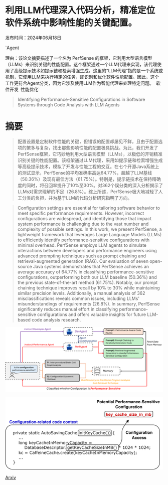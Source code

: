 # 利用LLM代理深入代码分析，精准定位软件系统中影响性能的关键配置。

发布时间：2024年06月18日

`Agent

理由：该论文摘要描述了一个名为 PerfSense 的框架，它利用大型语言模型（LLMs）来识别关键的性能配置。这个框架通过一个LLM代理来实现，该代理使用了高级提示技术如提示链和检索增强生成。这里的“LLM代理”指的是一个系统或机制，它使用LLM来执行特定的任务，即识别和优化软件性能配置。因此，这个工作更符合Agent分类，因为它涉及使用LLM作为智能代理来处理特定问题。` `软件开发` `性能优化`

> Identifying Performance-Sensitive Configurations in Software Systems through Code Analysis with LLM Agents

# 摘要

> 配置设置是定制软件性能的关键，但错误的配置却屡见不鲜，且由于配置选项的繁多与复杂，找出那些影响性能的配置极具挑战。为此，我们开发了PerfSense框架，它巧妙地利用大型语言模型（LLMs），以极低的开销精准识别关键的性能配置。该框架通过LLM代理，采用如提示链和检索增强生成等高级提示技术，模拟了开发与性能工程的交互。在七个开源Java系统上的测试显示，PerfSense的平均准确率高达64.77%，超越了LLM基线（50.36%）及现有最佳方法（61.75%）。特别是，提示链技术在保持精确度的同时，将召回率提升了10%至30%。对362个误分类的深入分析揭示了LLMs对需求理解的不足（26.8%）。综上所述，PerfSense极大地减轻了人工分类的负担，并为基于LLM的代码分析研究指明了方向。

> Configuration settings are essential for tailoring software behavior to meet specific performance requirements. However, incorrect configurations are widespread, and identifying those that impact system performance is challenging due to the vast number and complexity of possible settings. In this work, we present PerfSense, a lightweight framework that leverages Large Language Models (LLMs) to efficiently identify performance-sensitive configurations with minimal overhead. PerfSense employs LLM agents to simulate interactions between developers and performance engineers using advanced prompting techniques such as prompt chaining and retrieval-augmented generation (RAG). Our evaluation of seven open-source Java systems demonstrates that PerfSense achieves an average accuracy of 64.77% in classifying performance-sensitive configurations, outperforming both our LLM baseline (50.36%) and the previous state-of-the-art method (61.75%). Notably, our prompt chaining technique improves recall by 10% to 30% while maintaining similar precision levels. Additionally, a manual analysis of 362 misclassifications reveals common issues, including LLMs' misunderstandings of requirements (26.8%). In summary, PerfSense significantly reduces manual effort in classifying performance-sensitive configurations and offers valuable insights for future LLM-based code analysis research.

![利用LLM代理深入代码分析，精准定位软件系统中影响性能的关键配置。](../../../paper_images/2406.12806/x1.png)

![利用LLM代理深入代码分析，精准定位软件系统中影响性能的关键配置。](../../../paper_images/2406.12806/Performance-Sensitive.png)

[Arxiv](https://arxiv.org/abs/2406.12806)